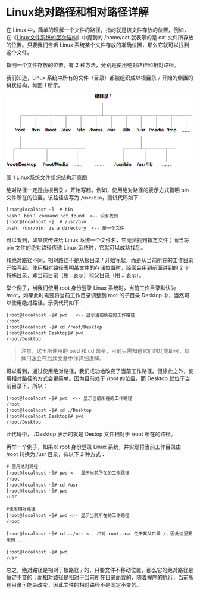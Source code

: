 # Linux绝对路径和相对路径详解

在 Linux 中，简单的理解一个文件的路径，指的就是该文件存放的位置，例如，在《[Linux文件系统的层次结构](http://c.biancheng.net/view/3546.html)》中提到的 /home/cat 就表示的是 cat 文件所存放的位置。只要我们告诉 Linux 系统某个文件存放的准确位置，那么它就可以找到这个文件。

指明一个文件存放的位置，有 2 种方法，分别是使用绝对路径和相对路径。

我们知道，Linux 系统中所有的文件（目录）都被组织成以根目录 `/` 开始的倒置的树状结构，如图 1 所示。


![img](%E7%BB%9D%E5%AF%B9%E8%B7%AF%E5%BE%84%E7%9B%B8%E5%AF%B9%E8%B7%AF%E5%BE%84.assets/2-1Z5061A1003X.gif)

图 1 Linux系统文件组织结构示意图


绝对路径一定是由根目录 `/ `开始写起。例如，使用绝对路径的表示方式指明 bin 文件所在的位置，该路径应写为 `/usr/bin`，测试代码如下：

``` shell
[root@localhost ~]  # bin
bash： bin： command not found  <-- 没有找到
[root@localhost ~]  # /usr/bin
bash: /usr/bin: is a directory  <-- 是一个文件
```

可以看到，如果仅传递给 Linux 系统一个文件名，它无法找到指定文件；而当将 bin 文件的绝对路径传递 Linux 系统时，它就可以成功找到。

和绝对路径不同，相对路径不是从根目录 / 开始写起，而是从当前所在的工作目录开始写起。使用相对路径表明某文件的存储位置时，经常会用到前面讲到的 2 个特殊目录，即当前目录（用 . 表示）和父目录（用 .. 表示）。

举个例子，当我们使用 root 身份登录 Linux 系统时，当前工作目录默认为 /root，如果此时需要将当前工作目录调整到 root 的子目录 Desktop 中，当然可以使用绝对路径，示例代码如下：

```shell
[root@localhost ~]# pwd   <-- 显示当前所在的工作路径
/root
[root@localhost ~]# cd /root/Desktop
[root@localhost Desktop]# pwd
/root/Desktop
```

> 注意，这里所使用的 pwd 和 cd 命令，目前只需知道它们的功能即可，具体用法会在后续文章中作详细讲解。

可以看到，通过使用绝对路径，我们成功地改变了当前工作路径。但除此之外，使用相对路径的方式会更简单。因为目前处于 /root 的位置，而 Desktop 就位于当前目录下，所以：

```shell
[root@localhost ~]# pwd  <-- 显示当前所在的工作路径
/root
[root@localhost ~]# cd ./Desktop
[root@localhost Desktop]# pwd
/root/Desktop
```

此代码中，./Desktop 表示的就是 Destop 文件相对于 /root 所在的路径。

再举一个例子，如果以 root 身份登录 Linux 系统，并实现将当前工作目录由 /root 转换为 /usr 目录，有以下 2 种方式：

```shell
# 使用绝对路径
[root@localhost ~]# pwd <-- 显示当前所在的工作路径
/root
[root@localhost ~]# cd /usr
[root@localhost ~]# pwd
/usr

#使用相对路径
[root@localhost ~]# pwd <-- 显示当前所在的工作路径
/root

[root@localhost ~]# cd ../usr <-- 相对 root，usr 位于其父目录 /，因此这里要用到 ..

[root@localhost ~]# pwd
/usr
```

总之，绝对路径是相对于根路径 / 的，只要文件不移动位置，那么它的绝对路径是恒定不变的；而相对路径是相对于当前所在目录而言的，随着程序的执行，当前所在目录可能会改变，因此文件的相对路径不是固定不变的。